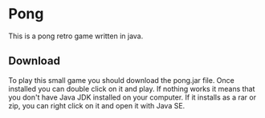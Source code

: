 # Pong

This is a pong retro game written in java.

## Download
To play this small game you should download the pong.jar file. Once installed you can double click on it and play.
If nothing works it means that you don't have Java JDK installed on your computer. If it installs as a rar or zip, you can right click on it and open it with Java SE. 
